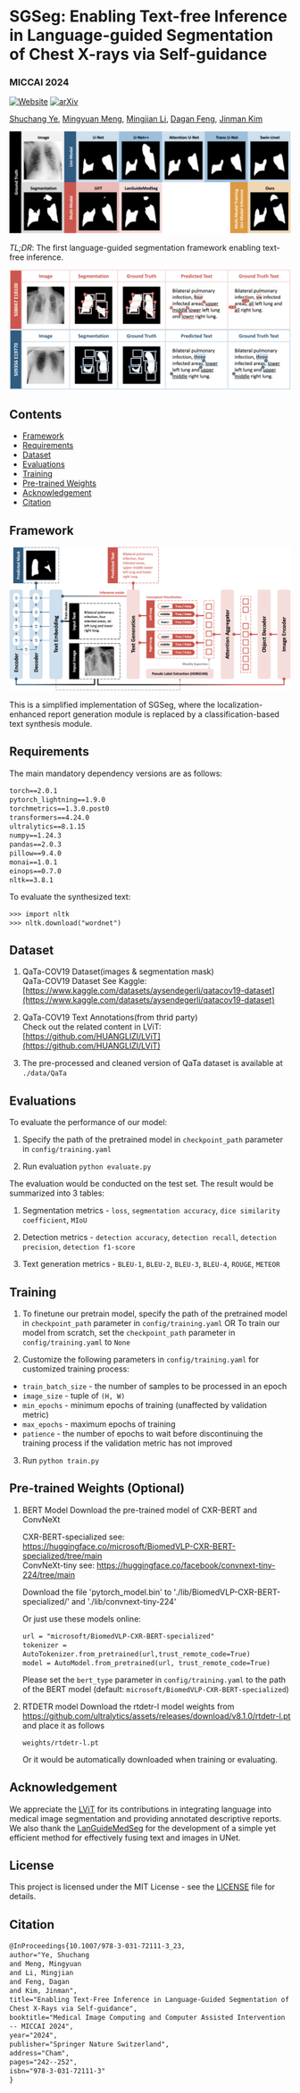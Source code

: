 # SGSeg: Enabling Text-free Inference in Language-guided Segmentation of Chest X-rays via Self-guidance
### MICCAI 2024

[![Website](https://img.shields.io/badge/SGSeg-%F0%9F%8C%90Website-purple?style=flat)](https://shuchangye-bib.github.io/websites/SGSeg/sgseg.html) [![arXiv](https://img.shields.io/badge/arXiv-2409.04758-b31b1b.svg)](https://arxiv.org/abs/2409.04758) 

[Shuchang Ye](https://shuchangye-bib.github.io), [Mingyuan Meng](https://mungomeng.github.io), [Mingjian Li](https://tzcskys.netlify.app), [Dagan Feng](https://scholar.google.com/citations?user=89py58oAAAAJ), [Jinman Kim](https://www.sydney.edu.au/engineering/about/our-people/academic-staff/jinman-kim.html)


![Segmentation Comparisons](./misc/visualization_seg.png)

*TL;DR*: The first language-guided segmentation framework enabling text-free inference.

![Interpretability](./misc/visualization_x.png)

## Contents
<!--ts-->
   * [Framework](#framework)
   * [Requirements](#requirements)
   * [Dataset](#dataset)
   * [Evaluations](#evaluations)
   * [Training](#training)
   * [Pre-trained Weights](#pre-trained-weights)
   * [Acknowledgement](#acknowledgement)
   * [Citation](#citation)
<!--te-->

## Framework

![Framework](./misc/sgseg.png)

This is a simplified implementation of SGSeg, where the localization-enhanced report generation module is replaced by a classification-based text synthesis module.

## Requirements
The main mandatory dependency versions are as follows:  
```
torch==2.0.1
pytorch_lightning==1.9.0
torchmetrics==1.3.0.post0
transformers==4.24.0
ultralytics==8.1.15
numpy==1.24.3
pandas==2.0.3
pillow==9.4.0
monai==1.0.1
einops==0.7.0
nltk==3.8.1
```
To evaluate the synthesized text:
```
>>> import nltk
>>> nltk.download("wordnet")
```

## Dataset
1. QaTa-COV19 Dataset(images & segmentation mask)  
    QaTa-COV19 Dataset See Kaggle: [https://www.kaggle.com/datasets/aysendegerli/qatacov19-dataset](https://www.kaggle.com/datasets/aysendegerli/qatacov19-dataset)

2. QaTa-COV19 Text Annotations(from thrid party)  
    Check out the related content in LViT: [https://github.com/HUANGLIZI/LViT](https://github.com/HUANGLIZI/LViT)

3. The pre-processed and cleaned version of QaTa dataset is available at ```./data/QaTa```


## Evaluations
To evaluate the performance of our model:
1. Specify the path of the pretrained model in ```checkpoint_path``` parameter in ```config/training.yaml```

2. Run evaluation ```python evaluate.py```

The evaluation would be conducted on the test set. The result would be summarized into 3 tables:
1. Segmentation metrics - ```loss```, ```segmentation accuracy```, ```dice similarity coefficient```, ```MIoU```

2. Detection metrics - ```detection accuracy```, ```detection recall```, ```detection precision```, ```detection f1-score```

3. Text generation metrics - ```BLEU-1```, ```BLEU-2```, ```BLEU-3```, ```BLEU-4```, ```ROUGE```, ```METEOR```

## Training
1. To finetune our pretrain model, specify the path of the pretrained model in ```checkpoint_path``` parameter in ```config/training.yaml```
OR
To train our model from scratch, set the ```checkpoint_path``` parameter in ```config/training.yaml``` to ```None```

2. Customize the following parameters in ```config/training.yaml``` for customized training process:
- ```train_batch_size``` -  the number of samples to be processed in an epoch
- ```image_size``` - tuple of ```(H, W)```
- ```min_epochs``` - minimum epochs of training (unaffected by validation metric)
- ```max_epochs``` - maximum epochs of training
- ```patience``` - the number of epochs to wait before discontinuing the training process if the validation metric has not improved

3. Run ```python train.py```

## Pre-trained Weights (Optional)

1. BERT Model
Download the pre-trained model of CXR-BERT and ConvNeXt
   
   CXR-BERT-specialized see: https://huggingface.co/microsoft/BiomedVLP-CXR-BERT-specialized/tree/main  
   ConvNeXt-tiny see: https://huggingface.co/facebook/convnext-tiny-224/tree/main

   Download the file 'pytorch_model.bin' to './lib/BiomedVLP-CXR-BERT-specialized/' and './lib/convnext-tiny-224'

   Or just use these models online:
   ```
   url = "microsoft/BiomedVLP-CXR-BERT-specialized"
   tokenizer = AutoTokenizer.from_pretrained(url,trust_remote_code=True)
   model = AutoModel.from_pretrained(url, trust_remote_code=True)
   ```
   Please set the ```bert_type``` parameter in ```config/training.yaml``` to the path of the BERT model (default: ```microsoft/BiomedVLP-CXR-BERT-specialized```)

2. RTDETR model
    Download the rtdetr-l model weights from https://github.com/ultralytics/assets/releases/download/v8.1.0/rtdetr-l.pt and place it as follows
    ```
    weights/rtdetr-l.pt
    ```
    Or it would be automatically downloaded when training or evaluating.

## Acknowledgement

We appreciate the [LViT](https://github.com/HUANGLIZI/LViT) for its contributions in integrating language into medical image segmentation and providing annotated descriptive reports. We also thank the [LanGuideMedSeg](https://github.com/Junelin2333/LanGuideMedSeg-MICCAI2023) for the development of a simple yet efficient method for effectively fusing text and images in UNet.

## License
This project is licensed under the MIT License - see the [LICENSE](LICENSE) file for details.

## Citation

```
@InProceedings{10.1007/978-3-031-72111-3_23,
author="Ye, Shuchang
and Meng, Mingyuan
and Li, Mingjian
and Feng, Dagan
and Kim, Jinman",
title="Enabling Text-Free Inference in Language-Guided Segmentation of Chest X-Rays via Self-guidance",
booktitle="Medical Image Computing and Computer Assisted Intervention -- MICCAI 2024",
year="2024",
publisher="Springer Nature Switzerland",
address="Cham",
pages="242--252",
isbn="978-3-031-72111-3"
}
```


